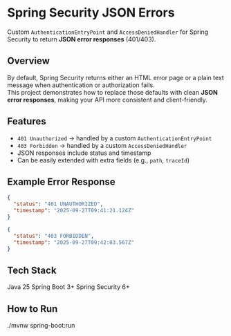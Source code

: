 # Spring Security JSON Errors

Custom `AuthenticationEntryPoint` and `AccessDeniedHandler` for Spring Security to return **JSON error responses** (401/403).

## Overview

By default, Spring Security returns either an HTML error page or a plain text message when authentication or authorization fails.  
This project demonstrates how to replace those defaults with clean **JSON error responses**, making your API more consistent and client-friendly.

## Features

- `401 Unauthorized` → handled by a custom `AuthenticationEntryPoint`  
- `403 Forbidden` → handled by a custom `AccessDeniedHandler`  
- JSON responses include status and timestamp  
- Can be easily extended with extra fields (e.g., `path`, `traceId`)

## Example Error Response

```json
{
  "status": "401 UNAUTHORIZED",
  "timestamp": "2025-09-27T09:41:21.124Z"
}
```
```json
{
  "status": "403 FORBIDDEN",
  "timestamp": "2025-09-27T09:42:03.567Z"
}
```
## Tech Stack

Java 25
Spring Boot 3+
Spring Security 6+

## How to Run

./mvnw spring-boot:run
